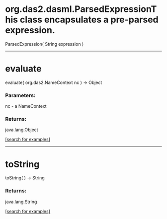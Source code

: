 # org.das2.dasml.ParsedExpressionThis class encapsulates a pre-parsed expression.
ParsedExpression( String expression )


***
<a name="evaluate"></a>
# evaluate
evaluate( org.das2.NameContext nc ) &rarr; Object



### Parameters:
nc - a NameContext

### Returns:
java.lang.Object


<a href="https://github.com/autoplot/dev/search?q=evaluate&unscoped_q=evaluate">[search for examples]</a>

***
<a name="toString"></a>
# toString
toString(  ) &rarr; String



### Returns:
java.lang.String


<a href="https://github.com/autoplot/dev/search?q=toString&unscoped_q=toString">[search for examples]</a>

